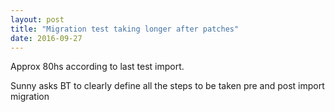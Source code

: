 ```yaml
---
layout: post
title: "Migration test taking longer after patches"
date: 2016-09-27
---
```


Approx 80hs according to last test import.

Sunny asks BT to clearly define all the steps to be taken pre and post import migration

